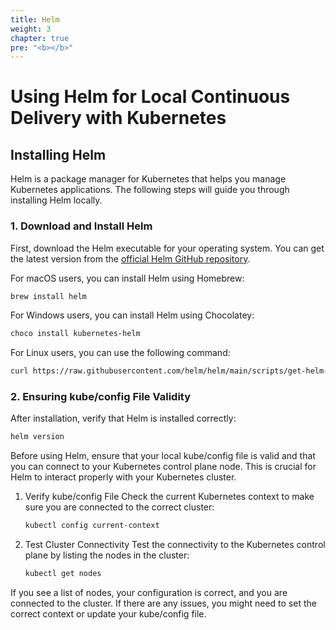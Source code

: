 ```yaml
---
title: Helm
weight: 3
chapter: true
pre: "<b></b>"
---
```


# Using Helm for Local Continuous Delivery with Kubernetes

## Installing Helm

Helm is a package manager for Kubernetes that helps you manage Kubernetes applications. The following steps will guide you through installing Helm locally.

### 1. Download and Install Helm

First, download the Helm executable for your operating system. You can get the latest version from the [official Helm GitHub repository](https://github.com/helm/helm/releases).

For macOS users, you can install Helm using Homebrew:

```sh
brew install helm
```

For Windows users, you can install Helm using Chocolatey:

```sh
choco install kubernetes-helm
```

For Linux users, you can use the following command:

```sh
curl https://raw.githubusercontent.com/helm/helm/main/scripts/get-helm-3 | bash
```

### 2. Ensuring kube/config File Validity
After installation, verify that Helm is installed correctly:

```sh
helm version
```

Before using Helm, ensure that your local kube/config file is valid and that you can connect to your Kubernetes control plane node. This is crucial for Helm to interact properly with your Kubernetes cluster.

1. Verify kube/config File
Check the current Kubernetes context to make sure you are connected to the correct cluster:

    ```sh
    kubectl config current-context
    ```

2. Test Cluster Connectivity
Test the connectivity to the Kubernetes control plane by listing the nodes in the cluster:

    ```sh
    kubectl get nodes
    ```
If you see a list of nodes, your configuration is correct, and you are connected to the cluster. If there are any issues, you might need to set the correct context or update your kube/config file.